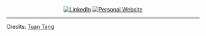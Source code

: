 <div align="center">
<a href="https://www.linkedin.com/in/tang-quoc-tuan-060b3697" target="_blank"><img src="https://img.shields.io/badge/LinkedIn-%230077B5.svg?&style=flat-square&logo=linkedin&logoColor=white" alt="LinkedIn"></a>
<a href="http://tangquoctuan.com/" target="_blank"><img src="https://img.shields.io/static/v1?label=Personal Website&message=tangquoctuan.com&color=f27232" alt="Personal Website"></a>
</div>

---

Credits: [Tuan Tang](https://github.com/tangquoctuan/)
